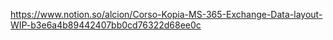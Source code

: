 https://www.notion.so/alcion/Corso-Kopia-MS-365-Exchange-Data-layout-WIP-b3e6a4b89442407bb0cd76322d68ee0c
